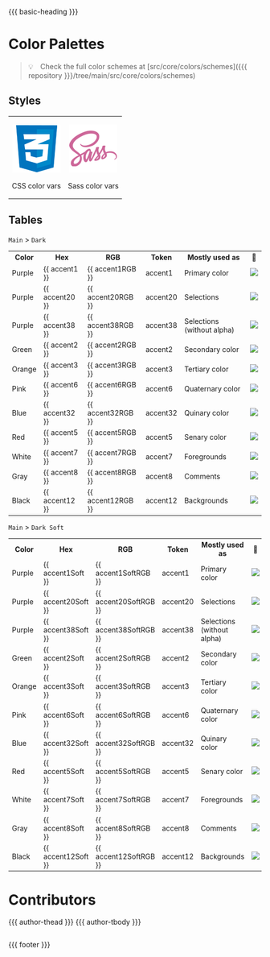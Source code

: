 {{{ basic-heading }}}

# Color Palettes

> 💡 Check the full color schemes at [src/core/colors/schemes]({{{ repository }}}/tree/main/src/core/colors/schemes)

## Styles
<table>
  <td valign="bottom">
    <p align="center">
      <a href="https://github.com/daltonmenezes/{{ slug }}/tree/main/packages/color-palettes/{{ shortName }}-colors.css">
        <img src="https://github.com/daltonmenezes/assets/blob/master/images/icons/css-icon.png?raw=true" align="center" />
      </a>
      <br/><br/>
      <span>CSS color vars</span>
    </p>
  </td> 
  <td valign="bottom">
    <p align="center">
      <a href="https://github.com/daltonmenezes/{{ slug }}/tree/main/packages/color-palettes/{{ shortName }}-colors.sass">
        <img src="https://github.com/daltonmenezes/assets/blob/master/images/icons/sass-icon.png?raw=true" align="center" />
      </a>
      <br/><br/>
      <span>Sass color vars</span>
    </p>
  </td> 
</table>


## Tables

`Main` > `Dark`

<table>
  <tr>
    <th>Color</th>
    <th>Hex</th>
    <th>RGB</th>
    <th>Token</th>
    <th>Mostly used as</th>
    <th>🎨</th>
  </tr>
  <tr>
    <td>Purple</td>
    <td>{{ accent1 }}</td>
    <td>{{ accent1RGB }}</td>
    <td>accent1</td>
    <td>Primary color</td>
    <td><img src="https://placeholder.pics/svg/20x20/{{ accent1WithoutHash }}" /></td>
  </tr>
  <tr>
    <td>Purple</td>
    <td>{{ accent20 }}</td>
    <td>{{ accent20RGB }}</td>
    <td>accent20</td>
    <td>Selections</td>
    <td><img src="https://placeholder.pics/svg/20x20/{{ accent20WithoutHash }}" /></td>
  </tr>
  <tr>
    <td>Purple</td>
    <td>{{ accent38 }}</td>
    <td>{{ accent38RGB }}</td>
    <td>accent38</td>
    <td>Selections (without alpha)</td>
    <td><img src="https://placeholder.pics/svg/20x20/{{ accent38WithoutHash }}" /></td>
  </tr>
  <tr>
    <td>Green</td>
    <td>{{ accent2 }}</td>
    <td>{{ accent2RGB }}</td>
    <td>accent2</td>
    <td>Secondary color</td>
    <td><img src="https://placeholder.pics/svg/20x20/{{ accent2WithoutHash }}" /></td>
  </tr>
  <tr>
    <td>Orange</td>
    <td>{{ accent3 }}</td>
    <td>{{ accent3RGB }}</td>
    <td>accent3</td>
    <td>Tertiary color</td>
    <td><img src="https://placeholder.pics/svg/20x20/{{ accent3WithoutHash }}" /></td>
  </tr>
  <tr>
    <td>Pink</td>
    <td>{{ accent6 }}</td>
    <td>{{ accent6RGB }}</td>
    <td>accent6</td>
    <td>Quaternary color</td>
    <td><img src="https://placeholder.pics/svg/20x20/{{ accent6WithoutHash }}" /></td>
  </tr>
  <tr>
    <td>Blue</td>
    <td>{{ accent32 }}</td>
    <td>{{ accent32RGB }}</td>
    <td>accent32</td>
    <td>Quinary color</td>
    <td><img src="https://placeholder.pics/svg/20x20/{{ accent32WithoutHash }}" /></td>
  </tr>
  <tr>
    <td>Red</td>
    <td>{{ accent5 }}</td>
    <td>{{ accent5RGB }}</td>
    <td>accent5</td>
    <td>Senary color</td>
    <td><img src="https://placeholder.pics/svg/20x20/{{ accent5WithoutHash }}" /></td>
  </tr>
  <tr>
    <td>White</td>
    <td>{{ accent7 }}</td>
    <td>{{ accent7RGB }}</td>
    <td>accent7</td>
    <td>Foregrounds</td>
    <td><img src="https://placeholder.pics/svg/20x20/{{ accent7WithoutHash }}" /></td>
  </tr>
  <tr>
    <td>Gray</td>
    <td>{{ accent8 }}</td>
    <td>{{ accent8RGB }}</td>
    <td>accent8</td>
    <td>Comments</td>
    <td><img src="https://placeholder.pics/svg/20x20/{{ accent8WithoutHash }}" /></td>
  </tr>
  <tr>
    <td>Black</td>
    <td>{{ accent12 }}</td>
    <td>{{ accent12RGB }}</td>
    <td>accent12</td>
    <td>Backgrounds</td>
    <td><img src="https://placeholder.pics/svg/20x20/{{ accent12WithoutHash }}" /></td>
  </tr>
</table>

`Main` > `Dark Soft`

<table>
  <tr>
    <th>Color</th>
    <th>Hex</th>
    <th>RGB</th>
    <th>Token</th>
    <th>Mostly used as</th>
    <th>🎨</th>
  </tr>
  <tr>
    <td>Purple</td>
    <td>{{ accent1Soft }}</td>
    <td>{{ accent1SoftRGB }}</td>
    <td>accent1</td>
    <td>Primary color</td>
    <td><img src="https://placeholder.pics/svg/20x20/{{ accent1SoftWithoutHash }}" /></td>
  </tr>
  <tr>
    <td>Purple</td>
    <td>{{ accent20Soft }}</td>
    <td>{{ accent20SoftRGB }}</td>
    <td>accent20</td>
    <td>Selections</td>
    <td><img src="https://placeholder.pics/svg/20x20/{{ accent20SoftWithoutHash }}" /></td>
  </tr>
  <tr>
    <td>Purple</td>
    <td>{{ accent38Soft }}</td>
    <td>{{ accent38SoftRGB }}</td>
    <td>accent38</td>
    <td>Selections (without alpha)</td>
    <td><img src="https://placeholder.pics/svg/20x20/{{ accent38SoftWithoutHash }}" /></td>
  </tr>
  <tr>
    <td>Green</td>
    <td>{{ accent2Soft }}</td>
    <td>{{ accent2SoftRGB }}</td>
    <td>accent2</td>
    <td>Secondary color</td>
    <td><img src="https://placeholder.pics/svg/20x20/{{ accent2SoftWithoutHash }}" /></td>
  </tr>
  <tr>
    <td>Orange</td>
    <td>{{ accent3Soft }}</td>
    <td>{{ accent3SoftRGB }}</td>
    <td>accent3</td>
    <td>Tertiary color</td>
    <td><img src="https://placeholder.pics/svg/20x20/{{ accent3SoftWithoutHash }}" /></td>
  </tr>
  <tr>
    <td>Pink</td>
    <td>{{ accent6Soft }}</td>
    <td>{{ accent6SoftRGB }}</td>
    <td>accent6</td>
    <td>Quaternary color</td>
    <td><img src="https://placeholder.pics/svg/20x20/{{ accent6SoftWithoutHash }}" /></td>
  </tr>
  <tr>
    <td>Blue</td>
    <td>{{ accent32Soft }}</td>
    <td>{{ accent32SoftRGB }}</td>
    <td>accent32</td>
    <td>Quinary color</td>
    <td><img src="https://placeholder.pics/svg/20x20/{{ accent32SoftWithoutHash }}" /></td>
  </tr>
  <tr>
    <td>Red</td>
    <td>{{ accent5Soft }}</td>
    <td>{{ accent5SoftRGB }}</td>
    <td>accent5</td>
    <td>Senary color</td>
    <td><img src="https://placeholder.pics/svg/20x20/{{ accent5SoftWithoutHash }}" /></td>
  </tr>
  <tr>
    <td>White</td>
    <td>{{ accent7Soft }}</td>
    <td>{{ accent7SoftRGB }}</td>
    <td>accent7</td>
    <td>Foregrounds</td>
    <td><img src="https://placeholder.pics/svg/20x20/{{ accent7SoftWithoutHash }}" /></td>
  </tr>
  <tr>
    <td>Gray</td>
    <td>{{ accent8Soft }}</td>
    <td>{{ accent8SoftRGB }}</td>
    <td>accent8</td>
    <td>Comments</td>
    <td><img src="https://placeholder.pics/svg/20x20/{{ accent8SoftWithoutHash }}" /></td>
  </tr>
  <tr>
    <td>Black</td>
    <td>{{ accent12Soft }}</td>
    <td>{{ accent12SoftRGB }}</td>
    <td>accent12</td>
    <td>Backgrounds</td>
    <td><img src="https://placeholder.pics/svg/20x20/{{ accent12SoftWithoutHash }}" /></td>
  </tr>
</table>

# Contributors
<table>
  <thead>
    <tr>
      {{{ author-thead }}}
    </tr>
  </thead>

  <tbody>
    <tr>
      {{{ author-tbody }}}
    </tr>
  </tbody>
</table>

{{{ footer }}}

